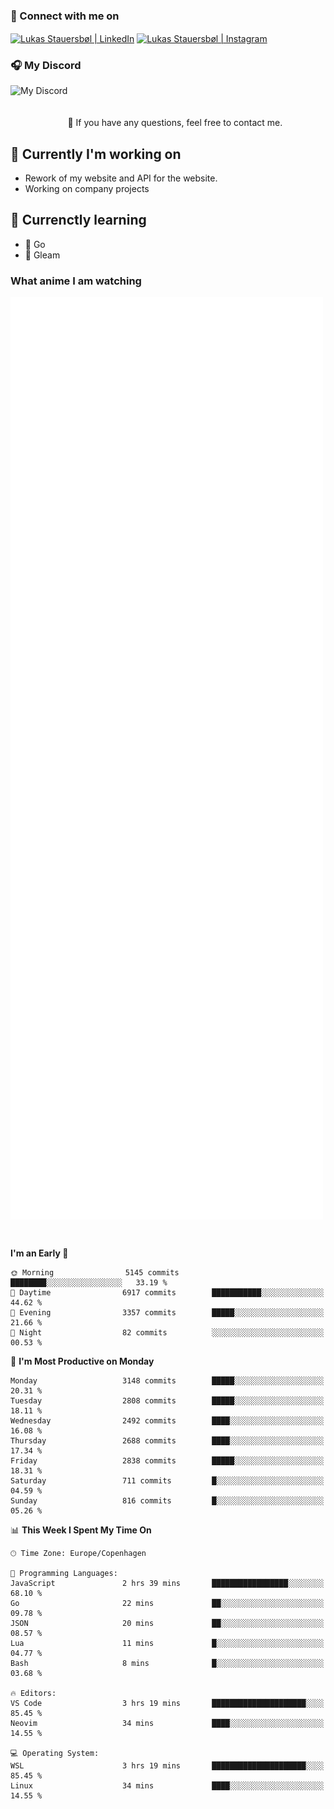 ### 🔗 Connect with me on
<a href="https://www.instagram.com/lukas_stauersbol" target="_blank"><img align="center" src="https://raw.githubusercontent.com/stauersbol/stauersbol/main/images/instagram.svg" alt="Lukas Stauersbøl | LinkedIn" width="30px"/></a>
<a href="https://www.linkedin.com/in/lukas-stauersbol/" target="_blank"><img align="center" src="https://raw.githubusercontent.com/stauersbol/stauersbol/main/images/linkedin.svg" alt="Lukas Stauersbøl | Instagram" width="30px"/></a>

<p align="center">
 <h3>🎧 My Discord</h3>
 <img align="left" height="55px" src="https://discord.c99.nl/widget/theme-2/147806323323568128.png" alt="My Discord" />
</p>

<br/>
<br/>
<br/>
💬 If you have any questions, feel free to contact me.

## 🔭 Currently I'm working on
- Rework of my website and API for the website.
- Working on company projects
 
## 🌱 Currenctly learning
- 💙 Go
- 💜 Gleam

### What anime I am watching
<a href="https://anilist.co/user/slashiy/" align="center"><img align="center" width="500px" src="metrics.plugin.personal.anilist.svg" /></a>

<br/>

<!--START_SECTION:waka-->
**I'm an Early 🐤** 

```text
🌞 Morning                5145 commits        ████████░░░░░░░░░░░░░░░░░   33.19 % 
🌆 Daytime                6917 commits        ███████████░░░░░░░░░░░░░░   44.62 % 
🌃 Evening                3357 commits        █████░░░░░░░░░░░░░░░░░░░░   21.66 % 
🌙 Night                  82 commits          ░░░░░░░░░░░░░░░░░░░░░░░░░   00.53 % 
```
📅 **I'm Most Productive on Monday** 

```text
Monday                   3148 commits        █████░░░░░░░░░░░░░░░░░░░░   20.31 % 
Tuesday                  2808 commits        █████░░░░░░░░░░░░░░░░░░░░   18.11 % 
Wednesday                2492 commits        ████░░░░░░░░░░░░░░░░░░░░░   16.08 % 
Thursday                 2688 commits        ████░░░░░░░░░░░░░░░░░░░░░   17.34 % 
Friday                   2838 commits        █████░░░░░░░░░░░░░░░░░░░░   18.31 % 
Saturday                 711 commits         █░░░░░░░░░░░░░░░░░░░░░░░░   04.59 % 
Sunday                   816 commits         █░░░░░░░░░░░░░░░░░░░░░░░░   05.26 % 
```


📊 **This Week I Spent My Time On** 

```text
🕑︎ Time Zone: Europe/Copenhagen

💬 Programming Languages: 
JavaScript               2 hrs 39 mins       █████████████████░░░░░░░░   68.10 % 
Go                       22 mins             ██░░░░░░░░░░░░░░░░░░░░░░░   09.78 % 
JSON                     20 mins             ██░░░░░░░░░░░░░░░░░░░░░░░   08.57 % 
Lua                      11 mins             █░░░░░░░░░░░░░░░░░░░░░░░░   04.77 % 
Bash                     8 mins              █░░░░░░░░░░░░░░░░░░░░░░░░   03.68 % 

🔥 Editors: 
VS Code                  3 hrs 19 mins       █████████████████████░░░░   85.45 % 
Neovim                   34 mins             ████░░░░░░░░░░░░░░░░░░░░░   14.55 % 

💻 Operating System: 
WSL                      3 hrs 19 mins       █████████████████████░░░░   85.45 % 
Linux                    34 mins             ████░░░░░░░░░░░░░░░░░░░░░   14.55 % 
```


<!--END_SECTION:waka-->
